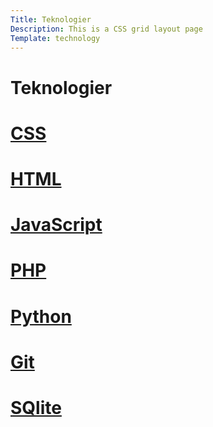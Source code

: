 ```yaml
---
Title: Teknologier
Description: This is a CSS grid layout page
Template: technology
---
```


<div class="grid-container">
    <h1 class="technology-title">Teknologier</h1>
    <div class="css">
        <a href="%base_url%?technology/css"><h1 class="underline">CSS</h1></a>
    </div>
    <div class="html">
        <a href="%base_url%?technology/html"><h1 class="underline">HTML</h1></a>
    </div>
    <div class="javascript">
        <a href="%base_url%?technology/html"><h1 class="underline">JavaScript</h1></a>
    </div>
    <div class="php">
        <a href="%base_url%?technology/php"><h1 class="underline">PHP</h1></a>
    </div>
    <div class="python">
        <a href="%base_url%?technology/python"><h1 class="underline">Python</h1></a>
    </div>
    <div class="git">
        <a href="%base_url%?technology/css"><h1 class="underline">Git</h1></a>
    </div>
    <div class="sqlite">
        <a href="%base_url%?technology/css"><h1 class="underline">SQlite</h1></a>
    </div>
</div>